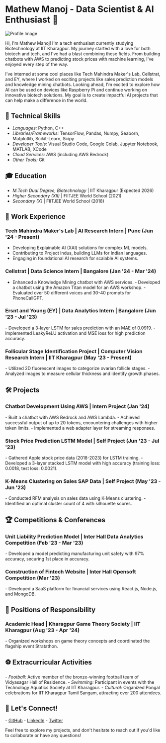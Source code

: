 # Mathew Manoj - Data Scientist & AI Enthusiast 🌟

![Profile Image](assets/profile.jpg)



Hi, I'm Mathew Manoj! I'm a tech enthusiast currently studying Biotechnology at IIT Kharagpur. My journey started with a love for both biotech and tech, and I've had a blast combining these fields. From building chatbots with AWS to predicting stock prices with machine learning, I've enjoyed every step of the way.

I've interned at some cool places like Tech Mahindra Maker's Lab, Cellstrat, and EY, where I worked on exciting projects like sales prediction models and knowledge mining chatbots. Looking ahead, I'm excited to explore how AI can be used on devices like Raspberry Pi and continue working on innovative biotech solutions. My goal is to create impactful AI projects that can help make a difference in the world.

## 🚀 Technical Skills
- *Languages:* Python, C++
- ⁠*Libraries/Frameworks:* TensorFlow, Pandas, Numpy, Seaborn, Matplotlib, Scikit-Learn, Scipy
- ⁠*Developer Tools:* Visual Studio Code, Google Colab, Jupyter Notebook, MATLAB, XCode
- *Cloud Services:* AWS (including AWS Bedrock)
- *Other Tools:* Git

## 🎓 Education
- ⁠*M.Tech Dual Degree, Biotechnology* | IIT Kharagpur (Expected 2026)
- *Higher Secondary (XII)* |            FIITJEE World School (2021)
- ⁠*Secondary (X)* |                    FIITJEE World School (2018)

## 💼 Work Experience
### Tech Mahindra Maker's Lab | AI Research Intern | Pune (Jun '24 - Present)
-  ⁠Developing Explainable AI (XAI) solutions for complex ML models.
-  ⁠Contributing to Project Indus, building LLMs for Indian languages.
-  ⁠Engaging in foundational AI research for scalable AI systems.

### Cellstrat | Data Science Intern | Bangalore (Jan '24 - Mar '24)
-  Enhanced a Knowledge Mining chatbot with AWS services.
-⁠  Developed a chatbot using the Amazon Titan model for an AWS workshop.
-⁠  Evaluated over 50 different voices and 30-40 prompts for PhoneCallGPT.

### Ersnt and Young (EY) | Data Analytics Intern | Bangalore (Jun '23 - Jul '23)
-⁠  Developed a 3-layer LSTM for sales prediction with an MAE of 0.0919.
-⁠  Implemented LeakyReLU activation and MSE loss for high prediction accuracy.

### Follicular Stage Identification Project | Computer Vision Research Intern | IIT Kharagpur (May '23 - Present)
-⁠  Utilized 2D fluorescent images to categorize ovarian follicle stages.
-⁠  Analyzed images to measure cellular thickness and identify growth phases.

## 🛠️ Projects
### Chatbot Development Using AWS | Intern Project (Jan '24)
-⁠  ⁠Built a chatbot with AWS Bedrock and AWS Lambda.
-⁠  Achieved successful output of up to 20 tokens, encountering challenges with higher token limits.
-⁠  Implemented a web adapter layer for streaming responses.

### Stock Price Prediction LSTM Model | Self Project (Jun '23 - Jul '23)
-⁠  ⁠Gathered Apple stock price data (2018-2023) for LSTM training.
-⁠  ⁠Developed a 3-layer stacked LSTM model with high accuracy (training loss: 0.0018, test loss: 0.0021).

### K-Means Clustering on Sales SAP Data | Self Project (May '23 - Jun '23)
-⁠  ⁠Conducted RFM analysis on sales data using K-Means clustering.
-⁠  ⁠Identified an optimal cluster count of 4 with silhouette scores.

## 🏆 Competitions & Conferences
### Unit Liability Prediction Model | Inter Hall Data Analytics Competition (Feb '23 - Mar '23)
-⁠  ⁠Developed a model predicting manufacturing unit safety with 97% accuracy, securing 1st place in accuracy.

### Construction of Fintech Website | Inter Hall Opensoft Competition (Mar '23)
-⁠  ⁠Developed a SaaS platform for financial services using React.js, Node.js, and MongoDB.

## 🏅 Positions of Responsibility
### Academic Head | Kharagpur Game Theory Society | IIT Kharagpur (Aug '23 - Apr '24)
-⁠  ⁠Organized workshops on game theory concepts and coordinated the flagship event Stratathon.

## ⚽ Extracurricular Activities
-⁠  ⁠*Football:* Active member of the bronze-winning football team of Vidyasagar Hall of Residence.
-⁠  ⁠*Swimming:* Participant in events with the Technology Aquatics Society at IIT Kharagpur.
-⁠  ⁠*Cultural:* Organized Pongal celebrations for IIT Kharagpur Tamil Sangam, attracting over 200 attendees.

## 🔗 Let's Connect!
-⁠  ⁠[GitHub](https://github.com/mathew-2)
-⁠  ⁠[LinkedIn](https://www.linkedin.com/in/mathew-manoj)
-⁠  ⁠[Twitter](https://x.com/mattdraco13)


Feel free to explore my projects, and don't hesitate to reach out if you'd like to collaborate or have any questions!
